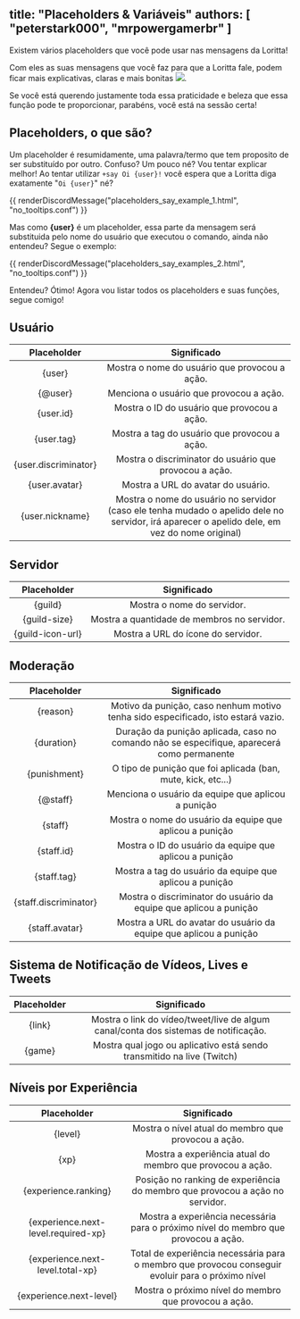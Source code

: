 title: "Placeholders & Variáveis"
authors: [ "peterstark000", "mrpowergamerbr" ]
---

Existem vários placeholders que você pode usar nas mensagens da Loritta!

Com eles as suas mensagens que você faz para que a Loritta fale, podem ficar mais explicativas, claras e mais bonitas <img src="https://cdn.discordapp.com/emojis/626942886432473098.png?v=1" class="inline-emoji">.

Se você está querendo justamente toda essa praticidade e beleza que essa função pode te proporcionar, parabéns, você está na sessão certa!

## Placeholders, o que são?

Um placeholder é resumidamente, uma palavra/termo que tem proposito de ser substituído por outro. Confuso? Um pouco né? Vou tentar explicar melhor! Ao tentar utilizar `+say Oi {user}!` você espera que a Loritta diga exatamente "`Oi {user}`" né?

{{ renderDiscordMessage("placeholders_say_example_1.html", "no_tooltips.conf") }}

Mas como **{user}** é um placeholder, essa parte da mensagem será substituida pelo nome do usuário que executou o comando, ainda não entendeu? Segue o exemplo:

{{ renderDiscordMessage("placeholders_say_examples_2.html", "no_tooltips.conf") }}

Entendeu? Ótimo! Agora vou listar todos os placeholders e suas funções, segue comigo!   

## Usuário

|      Placeholder     |                                                                  Significado                                                                  |
|:--------------------:|:---------------------------------------------------------------------------------------------------------------------------------------------:|
|        {user}        |                                                 Mostra o nome do usuário que provocou a ação.                                                 |
|        {@user}       |                                                    Menciona o usuário que provocou a ação.                                                    |
|       {user.id}      |                                                  Mostra o ID do usuário que provocou a ação.                                                  |
|      {user.tag}      |                                                  Mostra a tag do usuário que provocou a ação.                                                 |
| {user.discriminator} |                                             Mostra o discriminator do usuário que provocou a ação.                                            |
|     {user.avatar}    |                                                       Mostra a URL do avatar do usuário.                                                      |
|    {user.nickname}   | Mostra o nome do usuário no servidor (caso ele tenha mudado o apelido dele no servidor, irá aparecer o apelido dele, em vez do nome original) |

## Servidor

|    Placeholder   |                 Significado                 |
|:----------------:|:-------------------------------------------:|
|      {guild}     |          Mostra o nome do servidor.         |
|   {guild-size}   | Mostra a quantidade de membros no servidor. |
| {guild-icon-url} |      Mostra a URL do ícone do servidor.     |

## Moderação

|      Placeholder      |                                         Significado                                        |
|:---------------------:|:------------------------------------------------------------------------------------------:|
|        {reason}       |      Motivo da punição, caso nenhum motivo tenha sido especificado, isto estará vazio.     |
|       {duration}      | Duração da punição aplicada, caso no comando não se especifique, aparecerá como permanente |
|      {punishment}     |                O tipo de punição que foi aplicada (ban, mute, kick, etc...)                |
|        {@staff}       |                     Menciona o usuário da equipe que aplicou a punição                     |
|        {staff}        |                  Mostra o nome do usuário da equipe que aplicou a punição                  |
|       {staff.id}      |                   Mostra o ID do usuário da equipe que aplicou a punição                   |
|      {staff.tag}      |                   Mostra a tag do usuário da equipe que aplicou a punição                  |
| {staff.discriminator} |              Mostra o discriminator do usuário da equipe que aplicou a punição             |
|     {staff.avatar}    |              Mostra a URL do avatar do usuário da equipe que aplicou a punição             |

## Sistema de Notificação de Vídeos, Lives e Tweets

| Placeholder |                                     Significado                                     |
|:-----------:|:-----------------------------------------------------------------------------------:|
|    {link}   | Mostra o link do vídeo/tweet/live de algum canal/conta dos sistemas de notificação. |
|    {game}   |        Mostra qual jogo ou aplicativo está sendo transmitido na live (Twitch)       |

## Níveis por Experiência

|             Placeholder             |                                            Significado                                            |
|:-----------------------------------:|:-------------------------------------------------------------------------------------------------:|
|               {level}               |                        Mostra o nível atual do membro que provocou a ação.                        |
|                 {xp}                |                     Mostra a experiência atual do membro que provocou a ação.                     |
|         {experience.ranking}        |            Posição no ranking de experiência do membro que provocou a ação no servidor.           |
| {experience.next-level.required-xp} |        Mostra a experiência necessária para o próximo nível do membro que provocou a ação.        |
|   {experience.next-level.total-xp}  | Total de experiência necessária para o membro que provocou conseguir evoluir para o próximo nível |
|       {experience.next-level}       |                       Mostra o próximo nível do membro que provocou a ação.                       |
